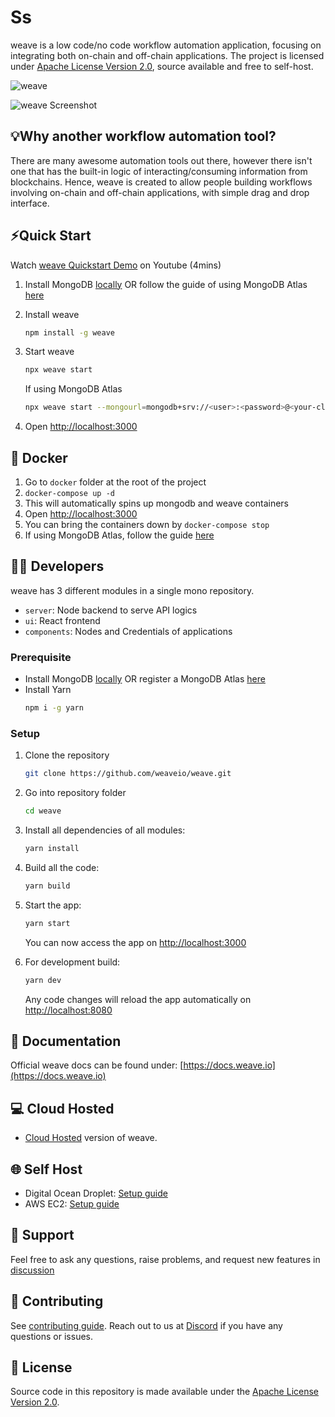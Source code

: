 <!-- markdownlint-disable MD030 -->

# Ss

weave is a low code/no code workflow automation application, focusing on integrating both on-chain and off-chain applications. The project is licensed under [Apache License Version 2.0](LICENSE.md), source available and free to self-host.

![weave](./assets/weave_brand.png)

![weave Screenshot](./assets/screenshot_weave.jpg)

## 💡Why another workflow automation tool?

There are many awesome automation tools out there, however there isn't one that has the built-in logic of interacting/consuming information from blockchains. Hence, weave is created to allow people building workflows involving on-chain and off-chain applications, with simple drag and drop interface.

## ⚡Quick Start

Watch [weave Quickstart Demo](https://www.youtube.com/watch?v=x-AfrkKvZ4M) on Youtube (4mins)

1. Install MongoDB [locally](https://www.mongodb.com/docs/manual/administration/install-community/) OR follow the guide of using MongoDB Atlas [here](https://docs.weave.io/get-started#mongodb-atlas)
2. Install weave
    ```bash
    npm install -g weave
    ```
3. Start weave

    ```bash
    npx weave start
    ```

    If using MongoDB Atlas

    ```bash
    npx weave start --mongourl=mongodb+srv://<user>:<password>@<your-cluster>.mongodb.net/weave?retryWrites=true&w=majority
    ```

4. Open [http://localhost:3000](http://localhost:3000)

## 🐳 Docker

1. Go to `docker` folder at the root of the project
2. `docker-compose up -d`
3. This will automatically spins up mongodb and weave containers
4. Open [http://localhost:3000](http://localhost:3000)
5. You can bring the containers down by `docker-compose stop`
6. If using MongoDB Atlas, follow the guide [here](https://docs.weave.io/get-started#-docker)

## 👨‍💻 Developers

weave has 3 different modules in a single mono repository.

-   `server`: Node backend to serve API logics
-   `ui`: React frontend
-   `components`: Nodes and Credentials of applications

### Prerequisite

-   Install MongoDB [locally](https://www.mongodb.com/docs/manual/administration/install-community/) OR register a MongoDB Atlas [here](https://www.mongodb.com/atlas/database)
-   Install Yarn
    ```bash
    npm i -g yarn
    ```

### Setup

1. Clone the repository

    ```bash
    git clone https://github.com/weaveio/weave.git
    ```

2. Go into repository folder

    ```bash
    cd weave
    ```

3. Install all dependencies of all modules:

    ```bash
    yarn install
    ```

4. Build all the code:

    ```bash
    yarn build
    ```

5. Start the app:

    ```bash
    yarn start
    ```

    You can now access the app on [http://localhost:3000](http://localhost:3000)

6. For development build:

    ```bash
    yarn dev
    ```

    Any code changes will reload the app automatically on [http://localhost:8080](http://localhost:8080)

## 📖 Documentation

Official weave docs can be found under: [https://docs.weave.io](https://docs.weave.io)

## 💻 Cloud Hosted

-   [Cloud Hosted](https://app.weave.io) version of weave.

## 🌐 Self Host

-   Digital Ocean Droplet: [Setup guide](https://gist.github.com/HenryHengZJ/93210d43d655b4172ee50794ce473b62)
-   AWS EC2: [Setup guide](https://gist.github.com/HenryHengZJ/627cec19671664a88754c7e383232dc8)

## 🙋 Support

Feel free to ask any questions, raise problems, and request new features in [discussion](https://github.com/weaveio/weave/discussions)

## 🙌 Contributing

See [contributing guide](CONTRIBUTING.md). Reach out to us at [Discord](https://discord.gg/Y9VE4ykPDJ) if you have any questions or issues.

## 📄 License

Source code in this repository is made available under the [Apache License Version 2.0](LICENSE.md).
